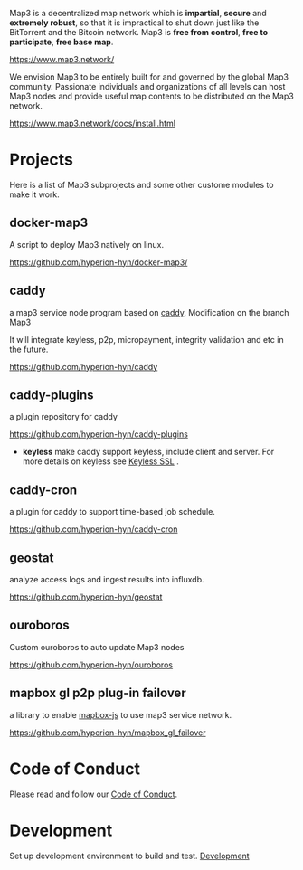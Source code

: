 Map3 is a decentralized map network which is **impartial**, **secure** and **extremely robust**, so that it is impractical to shut down just like the BitTorrent and the Bitcoin network. Map3 is **free from control**, **free to participate**, **free base map**.

https://www.map3.network/

We envision Map3 to be entirely built for and governed by the global Map3 community. Passionate individuals and organizations of all levels can host Map3 nodes and provide useful map contents to be distributed on the Map3 network.

https://www.map3.network/docs/install.html

# Projects
Here is a list of Map3 subprojects and some other custome modules to make it work.  

## docker-map3
A script to deploy Map3 natively on linux. 

https://github.com/hyperion-hyn/docker-map3/

## caddy
a map3 service node program based on [caddy](https://github.com/caddyserver/caddy). Modification on the branch Map3

It will integrate keyless, p2p, micropayment, integrity validation and etc in the future.

https://github.com/hyperion-hyn/caddy

## caddy-plugins
a plugin repository for caddy

https://github.com/hyperion-hyn/caddy-plugins

* **keyless**  make caddy support keyless, include client and server. For more details on keyless see [Keyless SSL](https://www.cloudflare.com/ssl/keyless-ssl/) .

## caddy-cron
a plugin for caddy to support time-based job schedule.

https://github.com/hyperion-hyn/caddy-cron

## geostat

analyze access logs and ingest results into influxdb.

https://github.com/hyperion-hyn/geostat

## ouroboros

Custom ouroboros to auto update Map3 nodes

https://github.com/hyperion-hyn/ouroboros

## mapbox gl p2p plug-in failover
a library to enable [mapbox-js](https://docs.mapbox.com/mapbox-gl-js/api/) to use map3 service network.

https://github.com/hyperion-hyn/mapbox_gl_failover

# <a name="coc"></a> Code of Conduct
Please read and follow our [Code of Conduct][coc].

# <a name="develop"></a> Development
Set up development environment to build and test. [Development][develop]

[coc]: https://github.com/hyperion-hyn/map3/blob/master/CODE_OF_CONDUCT.md
[develop]: https://github.com/hyperion-hyn/map3/blob/master/DEVELOPERS.md